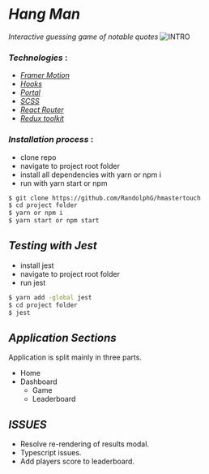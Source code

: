 # *Hang Man*
*Interactive guessing game of notable quotes*
![INTRO](./public/assets/_preview_00.gif)

### *Technologies* :
- [*Framer Motion*](https://framer.com/motion/)
- [*Hooks*](https://reactjs.org/docs/hooks-intro.html)
- [*Portal*](https://reactjs.org/docs/portals.html)
- [*SCSS*](https://sass-lang.com/)
- [*React Router*](https://reactrouter.com/)
- [*Redux toolkit*](https://redux-toolkit.js.org/ )

### *Installation process* :
- clone repo
- navigate to project root folder
- install all dependencies with yarn or npm i
- run with yarn start or npm

```bash
$ git clone https://github.com/RandolphG/hmastertouch
$ cd project folder
$ yarn or npm i
$ yarn start or npm start
```

## *Testing with Jest*
- install jest
- navigate to project root folder
- run jest

```bash
$ yarn add -global jest
$ cd project folder
$ jest
```

## *Application Sections*

Application is split mainly in three parts.
- Home
- Dashboard
  - Game
  - Leaderboard

## *ISSUES*
- Resolve re-rendering of results modal.
- Typescript issues.
- Add players score to leaderboard.
